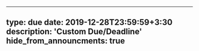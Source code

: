 
---
type: due
date: 2019-12-28T23:59:59+3:30
description: 'Custom Due/Deadline'
hide_from_announcments: true
---


